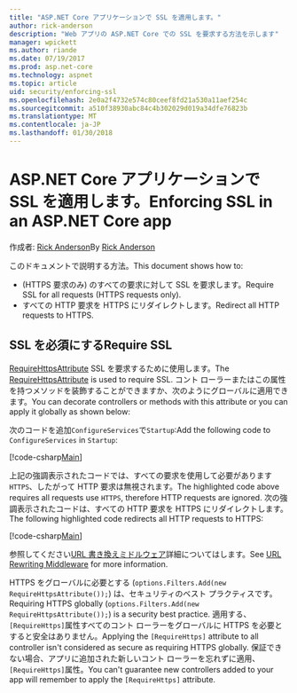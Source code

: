 ```yaml
---
title: "ASP.NET Core アプリケーションで SSL を適用します。"
author: rick-anderson
description: "Web アプリの ASP.NET Core での SSL を要求する方法を示します"
manager: wpickett
ms.author: riande
ms.date: 07/19/2017
ms.prod: asp.net-core
ms.technology: aspnet
ms.topic: article
uid: security/enforcing-ssl
ms.openlocfilehash: 2e0a2f4732e574c80ceef8fd21a530a11aef254c
ms.sourcegitcommit: a510f38930abc84c4b302029d019a34dfe76823b
ms.translationtype: MT
ms.contentlocale: ja-JP
ms.lasthandoff: 01/30/2018
---
```

# <a name="enforcing-ssl-in-an-aspnet-core-app"></a><span data-ttu-id="47a94-103">ASP.NET Core アプリケーションで SSL を適用します。</span><span class="sxs-lookup"><span data-stu-id="47a94-103">Enforcing SSL in an ASP.NET Core app</span></span>

<span data-ttu-id="47a94-104">作成者: [Rick Anderson](https://twitter.com/RickAndMSFT)</span><span class="sxs-lookup"><span data-stu-id="47a94-104">By [Rick Anderson](https://twitter.com/RickAndMSFT)</span></span>

<span data-ttu-id="47a94-105">このドキュメントで説明する方法。</span><span class="sxs-lookup"><span data-stu-id="47a94-105">This document shows how to:</span></span>

- <span data-ttu-id="47a94-106">(HTTPS 要求のみ) のすべての要求に対して SSL を要求します。</span><span class="sxs-lookup"><span data-stu-id="47a94-106">Require SSL for all requests (HTTPS requests only).</span></span>
- <span data-ttu-id="47a94-107">すべての HTTP 要求を HTTPS にリダイレクトします。</span><span class="sxs-lookup"><span data-stu-id="47a94-107">Redirect all HTTP requests to HTTPS.</span></span>

## <a name="require-ssl"></a><span data-ttu-id="47a94-108">SSL を必須にする</span><span class="sxs-lookup"><span data-stu-id="47a94-108">Require SSL</span></span>

<span data-ttu-id="47a94-109">[RequireHttpsAttribute](https://docs.microsoft.com/aspnet/core/api/microsoft.aspnetcore.mvc.requirehttpsattribute) SSL を要求するために使用します。</span><span class="sxs-lookup"><span data-stu-id="47a94-109">The [RequireHttpsAttribute](https://docs.microsoft.com/aspnet/core/api/microsoft.aspnetcore.mvc.requirehttpsattribute) is used to require SSL.</span></span> <span data-ttu-id="47a94-110">コント ローラーまたはこの属性を持つメソッドを装飾することができますか、次のようにグローバルに適用できます。</span><span class="sxs-lookup"><span data-stu-id="47a94-110">You can decorate controllers or methods with this attribute or you can apply it globally as shown below:</span></span>

<span data-ttu-id="47a94-111">次のコードを追加`ConfigureServices`で`Startup`:</span><span class="sxs-lookup"><span data-stu-id="47a94-111">Add the following code to `ConfigureServices` in `Startup`:</span></span>

[!code-csharp[Main](authentication/accconfirm/sample/WebApp1/Startup.cs?name=snippet2&highlight=4-)]

<span data-ttu-id="47a94-112">上記の強調表示されたコードでは、すべての要求を使用して必要があります`HTTPS`、したがって HTTP 要求は無視されます。</span><span class="sxs-lookup"><span data-stu-id="47a94-112">The highlighted code above requires all requests use `HTTPS`, therefore HTTP requests are ignored.</span></span> <span data-ttu-id="47a94-113">次の強調表示されたコードは、すべての HTTP 要求を HTTPS にリダイレクトします。</span><span class="sxs-lookup"><span data-stu-id="47a94-113">The following highlighted code redirects all HTTP requests to HTTPS:</span></span>

[!code-csharp[Main](authentication/accconfirm/sample/WebApp1/Startup.cs?name=snippet_AddRedirectToHttps&highlight=7-)]

<span data-ttu-id="47a94-114">参照してください[URL 書き換えミドルウェア](xref:fundamentals/url-rewriting)詳細についてはします。</span><span class="sxs-lookup"><span data-stu-id="47a94-114">See [URL Rewriting Middleware](xref:fundamentals/url-rewriting) for more information.</span></span>

<span data-ttu-id="47a94-115">HTTPS をグローバルに必要とする (`options.Filters.Add(new RequireHttpsAttribute());`) は、セキュリティのベスト プラクティスです。</span><span class="sxs-lookup"><span data-stu-id="47a94-115">Requiring HTTPS globally (`options.Filters.Add(new RequireHttpsAttribute());`) is a security best practice.</span></span> <span data-ttu-id="47a94-116">適用する、`[RequireHttps]`属性すべてのコント ローラーをグローバルに HTTPS を必要とすると安全はありません。</span><span class="sxs-lookup"><span data-stu-id="47a94-116">Applying the `[RequireHttps]` attribute to all controller isn't considered as secure as requiring HTTPS globally.</span></span> <span data-ttu-id="47a94-117">保証できない場合、アプリに追加された新しいコント ローラーを忘れずに適用、`[RequireHttps]`属性。</span><span class="sxs-lookup"><span data-stu-id="47a94-117">You can't guarantee new controllers added to your app will remember to apply the `[RequireHttps]` attribute.</span></span>
